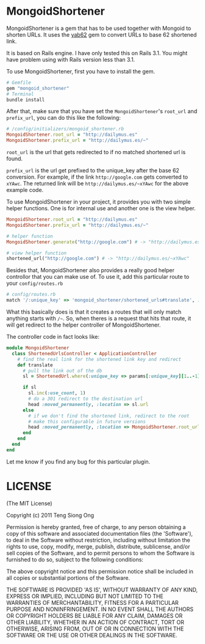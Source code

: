 MongoidShortener
================

MongoidShortener is a gem that has to be used together with Mongoid to
shorten URLs. It uses the [yab62][1] gem to convert URLs to base 62
shortened link.

It is based on Rails engine. I have only tested this on Rails 3.1. You
might have problem using with Rails version less than 3.1.

To use MongoidShortener, first you have to install the gem.

```ruby
# Gemfile
gem "mongoid_shortener"
# Terminal
bundle install
```

After that, make sure that you have set the `MongoidShortener`'s
`root_url` and `prefix_url`, you can do this like the following:

```ruby
# /config/initializers/mongoid_shortener.rb
MongoidShortener.root_url = "http://dailymus.es"
MongoidShortener.prefix_url = "http://dailymus.es/~"
```

`root_url` is the url that gets redirected to if no matched shortened
url is found.

`prefix_url` is the url get prefixed to the unique_key after the base 62
conversion. For example, if the link `http://google.com` gets converted
to `xYAwc`. The returned link will be `http://dailymus.es/~xYAwc` for
the above example code.

To use MongoidShortener in your project, it provides you with two simple
helper functions. One is for internal use and another one is the view
helper.

```ruby
MongoidShortener.root_url = "http://dailymus.es"
MongoidShortener.prefix_url = "http://dailymus.es/~"

# helper function
MongoidShortener.generate("http://google.com") # -> "http://dailymus.es/~xYAwc"

# view helper function
shortened_url("http://google.com") # -> "http://dailymus.es/~xYAwc"
```

Besides that, MongoidShortener also provides a really good helper controllor that
you can make use of. To use it, add this particular route to your
`config/routes.rb`

```ruby
# config/routes.rb
match '/:unique_key' => 'mongoid_shortener/shortened_urls#translate', :via => :get, :constraints => { :unique_key => "~.+" }
```

What this basically does is that it creates a routes that will only
match anything starts with `/~`. So, when theres is a request that hits
that route, it will get redirect to the helper controller of
MongoidShortener.

The controller code in fact looks like:

```ruby
module MongoidShortener
  class ShortenedUrlsController < ApplicationController
    # find the real link for the shortened link key and redirect
    def translate
      # pull the link out of the db
      sl = ShortenedUrl.where(:unique_key => params[:unique_key][1..-1]).first

      if sl
        sl.inc(:use_count, 1)
        # do a 301 redirect to the destination url
        head :moved_permanently, :location => sl.url
      else
        # if we don't find the shortened link, redirect to the root
        # make this configurable in future versions
        head :moved_permanently, :location => MongoidShortener.root_url
      end
    end
  end
end
```

Let me know if you find any bug for this particular plugin.

LICENSE
=======

(The MIT License)

Copyright (c) 2011 Teng Siong Ong

Permission is hereby granted, free of charge, to any person obtaining
a copy of this software and associated documentation files (the
'Software'), to deal in the Software without restriction, including
without limitation the rights to use, copy, modify, merge, publish,
distribute, sublicense, and/or sell copies of the Software, and to
permit persons to whom the Software is furnished to do so, subject to
the following conditions:

The above copyright notice and this permission notice shall be
included in all copies or substantial portions of the Software.

THE SOFTWARE IS PROVIDED 'AS IS', WITHOUT WARRANTY OF ANY KIND,
EXPRESS OR IMPLIED, INCLUDING BUT NOT LIMITED TO THE WARRANTIES OF
MERCHANTABILITY, FITNESS FOR A PARTICULAR PURPOSE AND NONINFRINGEMENT.
IN NO EVENT SHALL THE AUTHORS OR COPYRIGHT HOLDERS BE LIABLE FOR ANY
CLAIM, DAMAGES OR OTHER LIABILITY, WHETHER IN AN ACTION OF CONTRACT,
TORT OR OTHERWISE, ARISING FROM, OUT OF OR IN CONNECTION WITH THE
SOFTWARE OR THE USE OR OTHER DEALINGS IN THE SOFTWARE.

[1]: https://github.com/siong1987/yab62
